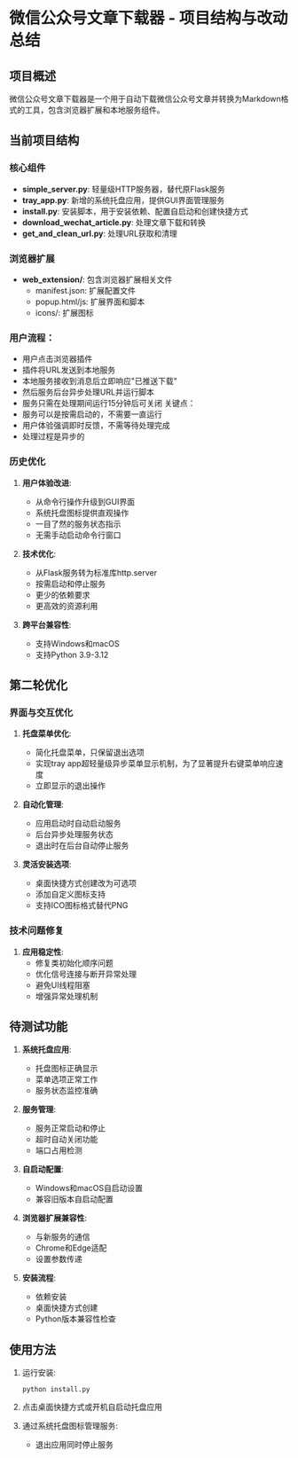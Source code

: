 # 微信公众号文章下载器 - 项目结构与改动总结

## 项目概述

微信公众号文章下载器是一个用于自动下载微信公众号文章并转换为Markdown格式的工具，包含浏览器扩展和本地服务组件。

## 当前项目结构

### 核心组件

- **simple_server.py**: 轻量级HTTP服务器，替代原Flask服务
- **tray_app.py**: 新增的系统托盘应用，提供GUI界面管理服务
- **install.py**: 安装脚本，用于安装依赖、配置自启动和创建快捷方式
- **download_wechat_article.py**: 处理文章下载和转换
- **get_and_clean_url.py**: 处理URL获取和清理

### 浏览器扩展

- **web_extension/**: 包含浏览器扩展相关文件
  - manifest.json: 扩展配置文件
  - popup.html/js: 扩展界面和脚本
  - icons/: 扩展图标


### 用户流程：
- 用户点击浏览器插件
- 插件将URL发送到本地服务
- 本地服务接收到消息后立即响应"已推送下载"
- 然后服务后台异步处理URL并运行脚本
- 服务只需在处理期间运行15分钟后可关闭
关键点：
- 服务可以是按需启动的，不需要一直运行
- 用户体验强调即时反馈，不需等待处理完成
- 处理过程是异步的

### 历史优化

1. **用户体验改进**:
   - 从命令行操作升级到GUI界面
   - 系统托盘图标提供直观操作
   - 一目了然的服务状态指示
   - 无需手动启动命令行窗口

2. **技术优化**:
   - 从Flask服务转为标准库http.server
   - 按需启动和停止服务
   - 更少的依赖要求
   - 更高效的资源利用

3. **跨平台兼容性**:
   - 支持Windows和macOS
   - 支持Python 3.9-3.12


## 第二轮优化

### 界面与交互优化

1. **托盘菜单优化**:
   - 简化托盘菜单，只保留退出选项
   - 实现tray app超轻量级异步菜单显示机制，为了显著提升右键菜单响应速度
   - 立即显示的退出操作

2. **自动化管理**:
   - 应用启动时自动启动服务
   - 后台异步处理服务状态
   - 退出时在后台自动停止服务

3. **灵活安装选项**:
   - 桌面快捷方式创建改为可选项
   - 添加自定义图标支持
   - 支持ICO图标格式替代PNG

### 技术问题修复

1. **应用稳定性**:
   - 修复类初始化顺序问题
   - 优化信号连接与断开异常处理
   - 避免UI线程阻塞
   - 增强异常处理机制

## 待测试功能

1. **系统托盘应用**:
   - 托盘图标正确显示
   - 菜单选项正常工作
   - 服务状态监控准确

2. **服务管理**:
   - 服务正常启动和停止
   - 超时自动关闭功能
   - 端口占用检测

3. **自启动配置**:
   - Windows和macOS自启动设置
   - 兼容旧版本自启动配置

4. **浏览器扩展兼容性**:
   - 与新服务的通信
   - Chrome和Edge适配
   - 设置参数传递

5. **安装流程**:
   - 依赖安装
   - 桌面快捷方式创建
   - Python版本兼容性检查

## 使用方法

1. 运行安装:
   ```
   python install.py
   ```

2. 点击桌面快捷方式或开机自启动托盘应用

3. 通过系统托盘图标管理服务:
   - 退出应用同时停止服务
